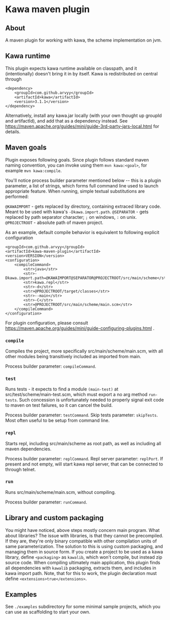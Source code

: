 # Kawa maven plugin

## About

A maven plugin for working with kawa, the scheme implementation on jvm. 

## Kawa runtime

This plugin expects kawa runtime available on classpath, and it (intentionally) doesn't bring it in by itself.
Kawa is redistributed on central through

```
<dependency>
    <groupId>com.github.arvyy</groupId>
    <artifactId>kawa</artifactId>
    <version>3.1.1</version>
</dependency>
```

Alternatively, install any kawa.jar locally (with your own thought up groupId and artifactId),
and add that as a dependency instead. See https://maven.apache.org/guides/mini/guide-3rd-party-jars-local.html for details.

## Maven goals

Plugin exposes following goals. Since plugin follows standard maven naming convention, 
you can invoke using them `mvn kawa:<goal>`, for example `mvn kawa:compile`. 

You'll notice process builder parameter mentioned below -- this is a plugin parameter, a list of strings, which forms full command line
used to launch appropriate feature. When running, simple textual substitutions are performed:

`@KAWAIMPORT` - gets replaced by directory, containing extraced library code. Meant to be used with kawa's `-Dkawa.import.path`.
`@SEPARATOR` - gets replaced by path separator character; `;` on windows, `:` on unix.
`@PROJECTROOT` - absolute path of maven project. 

As an example, default compile behavior is equivalent to following explicit configuration

```
<groupId>com.github.arvyy</groupId>
<artifactId>kawa-maven-plugin</artifactId>
<version>VERSION</version>
<configuration>
    <compileCommand>
        <str>java</str>
        <str>-Dkawa.import.path=@KAWAIMPORT@SEPARATOR@PROJECTROOT/src/main/scheme</str>
        <str>kawa.repl</str>
        <str>-d</str>
        <str>@PROJECTROOT/target/classes</str>
        <str>--main</str>
        <str>-C</str>
        <str>@PROJECTROOT/src/main/scheme/main.scm</str>
    </compileCommand>
</configuration>
```

For plugin configuration, please consult https://maven.apache.org/guides/mini/guide-configuring-plugins.html .

### `compile`

Compiles the project, more specifically src/main/scheme/main.scm, with all other modules being transitively included as imported from main. 

Process builder parameter: `compileCommand`.

### `test`

Runs tests - it expects to find a module `(main-test)` at src/test/scheme/main-test.scm, which must export a no arg method `run-tests`. Such concession is unfortunately
needed to properly signal exit code to maven on test failures, so it can cancel the build.

Process builder parameter: `testCommand`.
Skip tests parameter: `skipTests`. Most often useful to be setup from command line.

### `repl`

Starts repl, including src/main/scheme as root path, as well as including all maven dependencies.

Process builder parameter: `replCommand`.
Repl server parameter: `replPort`. If present and not empty, will start kawa repl server, that can be connected to through telnet.

### `run`

Runs src/main/scheme/main.scm, without compiling.

Process builder parameter: `runCommand`.

## Library and custom packaging

You might have noticed, above steps mostly concern main program. What about libraries? 
The issue with libraries, is that they cannot be precompiled. If they are, they're only binary compatible
with other compilation units of same parameterization. The solution to this is using custom packaging, and managing them in source form.
If you create a project to be used as a kawa library, define `<packaging>` as `kawalib`, which won't compile, but instead zip
source code. When compiling ultimately main application, this plugin finds all dependencies with `kawalib` packaging,
extracts them, and includes in kawa import path. Note, that for this to work, the plugin declaration 
must define `<extensions>true</extensions>`.

## Examples

See `./examples` subdirectory for some minimal sample projects, which you can use as scaffolding to start your own.